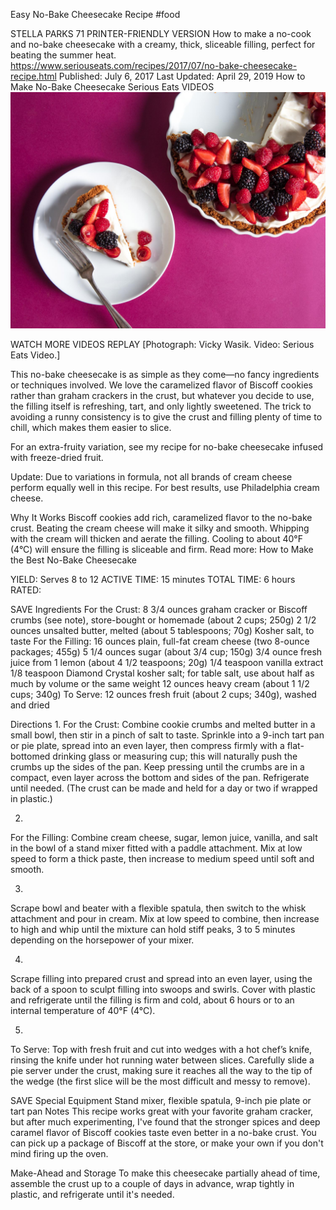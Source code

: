 Easy No-Bake Cheesecake Recipe
#food 

STELLA PARKS
71     PRINTER-FRIENDLY VERSION
How to make a no-cook and no-bake cheesecake with a creamy, thick, sliceable filling, perfect for beating the summer heat.
https://www.seriouseats.com/recipes/2017/07/no-bake-cheesecake-recipe.html
Published: July 6, 2017 Last Updated: April 29, 2019
How to Make No-Bake Cheesecake
Serious Eats
VIDEOS
   ![2931215bd22be00cd65e053b2341acc5.png](..\images\2931215bd22be00cd65e053b2341acc5.png)

WATCH MORE VIDEOS
REPLAY
[Photograph: Vicky Wasik. Video: Serious Eats Video.]

This no-bake cheesecake is as simple as they come—no fancy ingredients or techniques involved. We love the caramelized flavor of Biscoff cookies rather than graham crackers in the crust, but whatever you decide to use, the filling itself is refreshing, tart, and only lightly sweetened. The trick to avoiding a runny consistency is to give the crust and filling plenty of time to chill, which makes them easier to slice.

For an extra-fruity variation, see my recipe for no-bake cheesecake infused with freeze-dried fruit.

Update: Due to variations in formula, not all brands of cream cheese perform equally well in this recipe. For best results, use Philadelphia cream cheese.

Why It Works
Biscoff cookies add rich, caramelized flavor to the no-bake crust.
Beating the cream cheese will make it silky and smooth.
Whipping with the cream will thicken and aerate the filling.
Cooling to about 40°F (4°C) will ensure the filling is sliceable and firm.
Read more: How to Make the Best No-Bake Cheesecake

YIELD:
Serves 8 to 12
ACTIVE TIME:
15 minutes
TOTAL TIME:
6 hours
RATED:
    
 SAVE
Ingredients
For the Crust:
8 3/4 ounces graham cracker or Biscoff crumbs (see note), store-bought or homemade (about 2 cups; 250g)
2 1/2 ounces unsalted butter, melted (about 5 tablespoons; 70g)
Kosher salt, to taste
For the Filling:
16 ounces plain, full-fat cream cheese (two 8-ounce packages; 455g)
5 1/4 ounces sugar (about 3/4 cup; 150g)
3/4 ounce fresh juice from 1 lemon (about 4 1/2 teaspoons; 20g)
1/4 teaspoon vanilla extract
1/8 teaspoon Diamond Crystal kosher salt; for table salt, use about half as much by volume or the same weight
12 ounces heavy cream (about 1 1/2 cups; 340g)
To Serve:
12 ounces fresh fruit (about 2 cups; 340g), washed and dried

Directions
1.
For the Crust: Combine cookie crumbs and melted butter in a small bowl, then stir in a pinch of salt to taste. Sprinkle into a 9-inch tart pan or pie plate, spread into an even layer, then compress firmly with a flat-bottomed drinking glass or measuring cup; this will naturally push the crumbs up the sides of the pan. Keep pressing until the crumbs are in a compact, even layer across the bottom and sides of the pan. Refrigerate until needed. (The crust can be made and held for a day or two if wrapped in plastic.)

2.
For the Filling: Combine cream cheese, sugar, lemon juice, vanilla, and salt in the bowl of a stand mixer fitted with a paddle attachment. Mix at low speed to form a thick paste, then increase to medium speed until soft and smooth.

3.
Scrape bowl and beater with a flexible spatula, then switch to the whisk attachment and pour in cream. Mix at low speed to combine, then increase to high and whip until the mixture can hold stiff peaks, 3 to 5 minutes depending on the horsepower of your mixer.

4.
Scrape filling into prepared crust and spread into an even layer, using the back of a spoon to sculpt filling into swoops and swirls. Cover with plastic and refrigerate until the filling is firm and cold, about 6 hours or to an internal temperature of 40°F (4°C).

5.
To Serve: Top with fresh fruit and cut into wedges with a hot chef’s knife, rinsing the knife under hot running water between slices. Carefully slide a pie server under the crust, making sure it reaches all the way to the tip of the wedge (the first slice will be the most difficult and messy to remove).

 SAVE
Special Equipment
Stand mixer, flexible spatula, 9-inch pie plate or tart pan
Notes
This recipe works great with your favorite graham cracker, but after much experimenting, I've found that the stronger spices and deep caramel flavor of Biscoff cookies taste even better in a no-bake crust. You can pick up a package of Biscoff at the store, or make your own if you don't mind firing up the oven.

Make-Ahead and Storage
To make this cheesecake partially ahead of time, assemble the crust up to a couple of days in advance, wrap tightly in plastic, and refrigerate until it's needed.